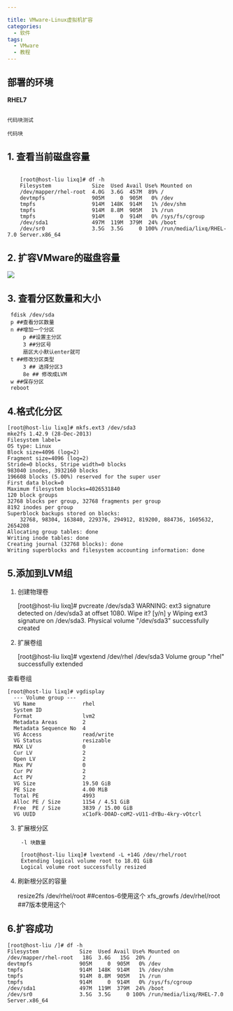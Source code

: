 ```yaml
---

title: VMware-Linux虚拟机扩容
categories: 
  - 软件
tags:
  - VMware
  - 教程
---
```


## 部署的环境

 **RHEL7**



```

代码块测试

```


    代码块


## 1. 查看当前磁盘容量


```

    [root@host-liu lixq]# df -h
    Filesystem             Size  Used Avail Use% Mounted on
    /dev/mapper/rhel-root  4.0G  3.6G  457M  89% /
    devtmpfs               905M     0  905M   0% /dev
    tmpfs                  914M  148K  914M   1% /dev/shm
    tmpfs                  914M  8.8M  905M   1% /run
    tmpfs                  914M     0  914M   0% /sys/fs/cgroup
    /dev/sda1              497M  119M  379M  24% /boot
    /dev/sr0               3.5G  3.5G     0 100% /run/media/lixq/RHEL-7.0 Server.x86_64
```



## 2. 扩容VMware的磁盘容量

![](https://ws1.sinaimg.cn/large/640dde2dly1ftiron9rx3j20r00dmwg5.jpg)


## 3. 查看分区数量和大小


     fdisk /dev/sda
     p ##查看分区数量
     n ##增加一个分区
         p ##设置主分区
         3 ##分区号
         扇区大小默认enter就可
     t ##修改分区类型
         3 ## 选择分区3
         8e ## 修改成LVM
     w ##保存分区
     reboot

## 4.格式化分区




    [root@host-liu lixq]# mkfs.ext3 /dev/sda3
    mke2fs 1.42.9 (28-Dec-2013)
    Filesystem label=
    OS type: Linux
    Block size=4096 (log=2)
    Fragment size=4096 (log=2)
    Stride=0 blocks, Stripe width=0 blocks
    983040 inodes, 3932160 blocks
    196608 blocks (5.00%) reserved for the super user
    First data block=0
    Maximum filesystem blocks=4026531840
    120 block groups
    32768 blocks per group, 32768 fragments per group
    8192 inodes per group
    Superblock backups stored on blocks:
    	32768, 98304, 163840, 229376, 294912, 819200, 884736, 1605632, 2654208
    Allocating group tables: done
    Writing inode tables: done
    Creating journal (32768 blocks): done
    Writing superblocks and filesystem accounting information: done

## 5.添加到LVM组

1. 创建物理卷 



    [root@host-liu lixq]# pvcreate /dev/sda3
    WARNING: ext3 signature detected on /dev/sda3 at offset 1080. Wipe it? [y/n] y
      Wiping ext3 signature on /dev/sda3.
      Physical volume "/dev/sda3" successfully created


2. 扩展卷组

    [root@host-liu lixq]# vgextend /dev/rhel /dev/sda3
          Volume group "rhel" successfully extended
      

查看卷组

    [root@host-liu lixq]# vgdisplay
      --- Volume group ---
      VG Name               rhel
      System ID
      Format                lvm2
      Metadata Areas        2
      Metadata Sequence No  4
      VG Access             read/write
      VG Status             resizable
      MAX LV                0
      Cur LV                2
      Open LV               2
      Max PV                0
      Cur PV                2
      Act PV                2
      VG Size               19.50 GiB
      PE Size               4.00 MiB
      Total PE              4993
      Alloc PE / Size       1154 / 4.51 GiB
      Free  PE / Size       3839 / 15.00 GiB
      VG UUID               xC1oFk-D0AD-coM2-vU11-dYBu-4kry-vOtcrl
 

3. 扩展根分区


        -l 块数量
    
        [root@host-liu lixq]# lvextend -L +14G /dev/rhel/root
        Extending logical volume root to 18.01 GiB
        Logical volume root successfully resized


4. 刷新根分区的容量



     resize2fs /dev/rhel/root  ##centos-6使用这个
        xfs_growfs /dev/rhel/root ##7版本使用这个


## 6.扩容成功


    [root@host-liu /]# df -h
    Filesystem             Size  Used Avail Use% Mounted on
    /dev/mapper/rhel-root   18G  3.6G   15G  20% /
    devtmpfs               905M     0  905M   0% /dev
    tmpfs                  914M  148K  914M   1% /dev/shm
    tmpfs                  914M  8.8M  905M   1% /run
    tmpfs                  914M     0  914M   0% /sys/fs/cgroup
    /dev/sda1              497M  119M  379M  24% /boot
    /dev/sr0               3.5G  3.5G     0 100% /run/media/lixq/RHEL-7.0 Server.x86_64


